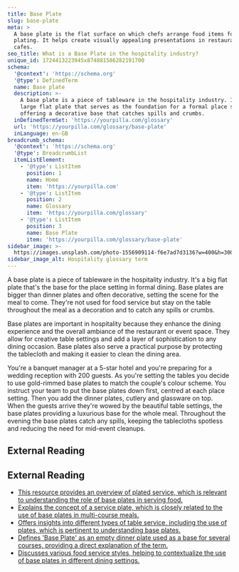 ```yaml
---
title: Base Plate
slug: base-plate
meta: >
  A base plate is the flat surface on which chefs arrange food items for
  plating. It helps create visually appealing presentations in restaurants and
  cafes.
seo_title: What is a Base Plate in the hospitality industry?
unique_id: 1724413223945x874881586282191700
schema:
  '@context': 'https://schema.org'
  '@type': DefinedTerm
  name: Base plate
  description: >-
    A base plate is a piece of tableware in the hospitality industry. It is a
    large flat plate that serves as the foundation for a formal place setting,
    offering a decorative base that catches spills and crumbs.
  inDefinedTermSet: 'https://yourpilla.com/glossary'
  url: 'https://yourpilla.com/glossary/base-plate'
  inLanguage: en-GB
breadcrumb_schema:
  '@context': 'https://schema.org'
  '@type': BreadcrumbList
  itemListElement:
    - '@type': ListItem
      position: 1
      name: Home
      item: 'https://yourpilla.com'
    - '@type': ListItem
      position: 2
      name: Glossary
      item: 'https://yourpilla.com/glossary'
    - '@type': ListItem
      position: 3
      name: Base Plate
      item: 'https://yourpilla.com/glossary/base-plate'
sidebar_image: >-
  https://images.unsplash.com/photo-1556909114-f6e7ad7d3136?w=400&h=300&fit=crop&auto=format
sidebar_image_alt: Hospitality glossary term
---
```


A base plate is a piece of tableware in the hospitality industry. It's a big flat plate that's the base for the place setting in formal dining. Base plates are bigger than dinner plates and often decorative, setting the scene for the meal to come. They're not used for food service but stay on the table throughout the meal as a decoration and to catch any spills or crumbs.

Base plates are important in hospitality because they enhance the dining experience and the overall ambiance of the restaurant or event space. They allow for creative table settings and add a layer of sophistication to any dining occasion. Base plates also serve a practical purpose by protecting the tablecloth and making it easier to clean the dining area.

You're a banquet manager at a 5-star hotel and you're preparing for a wedding reception with 200 guests. As you're setting the tables you decide to use gold-rimmed base plates to match the couple's colour scheme. You instruct your team to put the base plates down first, centred at each place setting. Then you add the dinner plates, cutlery and glassware on top. When the guests arrive they're wowed by the beautiful table settings, the base plates providing a luxurious base for the whole meal. Throughout the evening the base plates catch any spills, keeping the tablecloths spotless and reducing the need for mid-event cleanups.

## External Reading



## External Reading

*   [This resource provides an overview of plated service, which is relevant to understanding the role of base plates in serving food.](https://www.instawork.com/blog/instawork-basics-of-serving-clearing-plated-service)
*   [Explains the concept of a service plate, which is closely related to the use of base plates in multi-course meals.](https://dianegottsman.com/2015/02/12/dining-etiquette-service-plate/)
*   [Offers insights into different types of table service, including the use of plates, which is pertinent to understanding base plates.](https://www.cvent.com/au/blog/events/guide-various-types-table-service)
*   [Defines 'Base Plate' as an empty dinner plate used as a base for several courses, providing a direct explanation of the term.](https://pvd.library.jwu.edu/wordlist_hosp1)
*   [Discusses various food service styles, helping to contextualize the use of base plates in different dining settings.](https://www.cvent.com/en/blog/events/food-service-styles)
